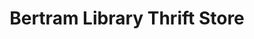 ---
title: "Bertram Library Thrift Store"
url: /bertram/bertram-library-thrift-store/
shop: Gebrauchtwaren
---